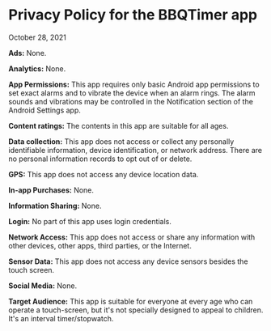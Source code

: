 # Privacy Policy for the BBQTimer app

October 28, 2021

**Ads:** None.

**Analytics:** None.

**App Permissions:** This app requires only basic Android app permissions to set exact alarms and to vibrate the device when an alarm rings. The alarm sounds and vibrations may be controlled in the Notification section of the Android Settings app.

**Content ratings:** The contents in this app are suitable for all ages.

**Data collection:** This app does not access or collect any personally identifiable information, device identification, or network address. There are no personal information records to opt out of or delete.

**GPS:** This app does not access any device location data.

**In-app Purchases:** None.

**Information Sharing:** None.

**Login:** No part of this app uses login credentials.

**Network Access:** This app does not access or share any information with other devices, other apps, third parties, or the Internet.

**Sensor Data:** This app does not access any device sensors besides the touch screen.

**Social Media:** None.

**Target Audience:** This app is suitable for everyone at every age who can operate a touch-screen, but it's not specially designed to appeal to children. It's an interval timer/stopwatch.
